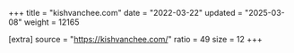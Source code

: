 +++
title = "kishvanchee.com"
date = "2022-03-22"
updated = "2025-03-08"
weight = 12165

[extra]
source = "https://kishvanchee.com/"
ratio = 49
size = 12
+++
